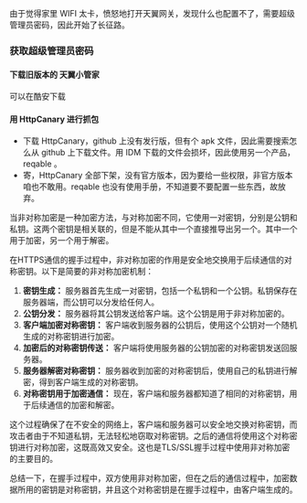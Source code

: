 由于觉得家里 WIFI 太卡，愤怒地打开天翼网关，发现什么也配置不了，需要超级管理员密码，因此开始了长征路。



### 获取超级管理员密码

#### 下载旧版本的 天翼小管家

可以在酷安下载

#### 用 HttpCanary 进行抓包

- 下载 HttpCanary，github 上没有发行版，但有个 apk 文件，因此需要搜索怎么从 github 上下载文件。用 IDM 下载的文件会损坏，因此使用另一个产品，reqable 。
- 寄，HttpCanary 全部下架，没有官方版本，因为要给一些权限，非官方版本咱也不敢用。reqable 也没有使用手册，不知道要不要配置一些东西，故放弃。









当非对称加密是一种加密方法，与对称加密不同，它使用一对密钥，分别是公钥和私钥。这两个密钥是相关联的，但是不能从其中一个直接推导出另一个。其中一个用于加密，另一个用于解密。

在HTTPS通信的握手过程中，非对称加密的作用是安全地交换用于后续通信的对称密钥。以下是简要的非对称加密机制：

1. **密钥生成：** 服务器首先生成一对密钥，包括一个私钥和一个公钥。私钥保存在服务器端，而公钥可以分发给任何人。
2. **公钥分发：** 服务器将其公钥发送给客户端。这个公钥是用于非对称加密的。
3. **客户端加密对称密钥：** 客户端收到服务器的公钥后，使用这个公钥对一个随机生成的对称密钥进行加密。
4. **加密后的对称密钥传送：** 客户端将使用服务器的公钥加密的对称密钥发送回服务器。
5. **服务器解密对称密钥：** 服务器收到加密的对称密钥后，使用自己的私钥进行解密，得到客户端生成的对称密钥。
6. **对称密钥用于加密通信：** 现在，客户端和服务器都知道了相同的对称密钥，用于后续通信的加密和解密。

这个过程确保了在不安全的网络上，客户端和服务器可以安全地交换对称密钥，而攻击者由于不知道私钥，无法轻松地窃取对称密钥。之后的通信将使用这个对称密钥进行对称加密，这既高效又安全。这也是TLS/SSL握手过程中使用非对称加密的主要目的。



总结一下，在握手过程中，双方使用非对称加密，但在之后的通信过程中，加密数据所用的密钥是对称密钥，并且这个对称密钥是在握手过程中，由客户端生成的。



